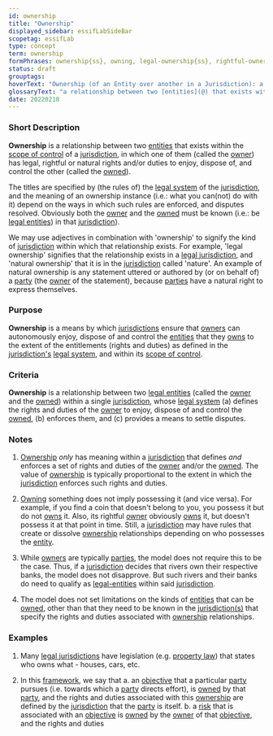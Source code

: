 ```yaml
---
id: ownership
title: "Ownership"
displayed_sidebar: essifLabSideBar
scopetag: essifLab
type: concept
term: ownership
formPhrases: ownership{ss}, owning, legal-ownership{ss}, rightful-ownership{ss}, natural-ownership{ss}
status: draft
grouptags:
hoverText: "Ownership (of an Entity over another in a Jurisdiction): a relationship between two Entities in which one of them (called the Owner) has legal, rightful or natural rights and/or duties to enjoy, dispose of, and control the other (called the Owned)."
glossaryText: "a relationship between two [entities](@) that exists within the [scope of control](@) of a [jurisdiction](@), in which one of them (called the [owner](@)) has legal, rightful or natural rights and/or duties to enjoy, dispose of, and control the other (called the [owned](@))."
date: 20220218
---
```


### Short Description
**Ownership** is a relationship between two [entities](@) that exists within the [scope of control](@) of a [jurisdiction](@), in which one of them (called the [owner](@)) has legal, rightful or natural rights and/or duties to enjoy, dispose of, and control the other (called the [owned](@)).

The titles are specified by (the rules of) the [legal system](@) of the [jurisdiction](@), and the meaning of an ownership instance (i.e.: what you can(not) do with it) depend on the ways in which such rules are enforced, and disputes resolved. Obviously both the [owner](@) and the [owned](@) must be known (i.e.: be [legal entities](legal-entity@)) in that [jurisdiction](@)).

We may use adjectives in combination with 'ownership' to signify the kind of [jurisdiction](@) within which that relationship exists. For example, 'legal ownership' signifies that the relationship exists in a [legal jurisdiction](@), and 'natural ownership' that it is in the [jurisdiction](@) called 'nature'. An example of natural ownership is any statement uttered or authored by (or on behalf of) a [party](@) (the [owner](@) of the statement), because [parties](@) have a natural right to express themselves.

### Purpose
**Ownership** is a means by which [jurisdictions](@) ensure that [owners](@) can autonomously enjoy, dispose of and control the [entities](@) that they [owns](@) to the extent of the entitlements (rights and duties) as defined in the [jurisdiction's](@) [legal system](@), and within its [scope of control](@).

### Criteria
**Ownership** is a relationship between two [legal entities](legal-entity@) (called the [owner](@) and the [owned](@)) within a single [jurisdiction](@), whose [legal system](@) (a) defines the rights and duties of the [owner](@) to enjoy, dispose of and control the [owned](@), (b) enforces them, and (c) provides a means to settle disputes.

### Notes

1. [Ownership](@) *only* has meaning within a [jurisdiction](@) that defines *and* enforces a set of rights and duties of the [owner](@) and/or the [owned](@). The value of [ownership](@) is typically proportional to the extent in which the [jurisdiction](@) enforces such rights and duties.

2. [Owning](ownership@) something does not imply possessing it (and vice versa). For example, if you find a coin that doesn't belong to you, you possess it but do not [owns](@) it. Also, its rightful [owner](@) obviously [owns](@) it, but doesn't possess it at that point in time. Still, a [jurisdiction](@) may have rules that create or dissolve [ownership](@) relationships depending on who possesses the [entity](@).

3. While [owners](@) are typically [parties](@), the model does not require this to be the case. Thus, if a [jurisdiction](@) decides that rivers own their respective banks, the model does not disapprove. But such rivers and their banks do need to qualify as [legal-entities](@) within said [jurisdiction](@).

4. The model does not set limitations on the kinds of [entities](@) that can be [owned](@), other than that they need to be known in the [jurisdiction(s)](@) that specify the rights and duties associated with [ownership](@) relationships.

### Examples

1. Many [legal jurisdictions](legal-jurisdiction@) have legislation  (e.g. [property law](https://en.wikipedia.org/wiki/Property_law)) that states who owns what - houses, cars, etc.

2. In this [framework](@), we say that
  a. an [objective](@) that a particular [party](@) pursues (i.e. towards which a [party](@) directs effort), is [owned](@) by that [party](@), and the rights and duties associated with this [ownership](@) are defined by the [jurisdiction](@) that the [party](@) is itself.
  b. a [risk](@) that is associated with an [objective](@) is [owned](@) by the [owner](@) of that [objective](@), and the rights and duties
